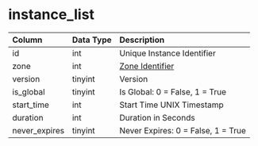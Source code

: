 # instance\_list

| Column | Data Type | Description |
| :--- | :--- | :--- |
| id | int | Unique Instance Identifier |
| zone | int | [Zone Identifier](https://eqemu.gitbook.io/server/categories/reference-lists/zones) |
| version | tinyint | Version |
| is\_global | tinyint | Is Global: 0 = False, 1 = True |
| start\_time | int | Start Time UNIX Timestamp |
| duration | int | Duration in Seconds |
| never\_expires | tinyint | Never Expires: 0 = False, 1 = True |

